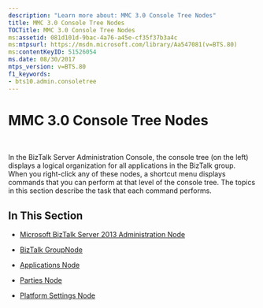 ```yaml
---
description: "Learn more about: MMC 3.0 Console Tree Nodes"
title: MMC 3.0 Console Tree Nodes
TOCTitle: MMC 3.0 Console Tree Nodes
ms:assetid: 081d101d-9bac-4a76-a45e-cf35f37b3a4c
ms:mtpsurl: https://msdn.microsoft.com/library/Aa547081(v=BTS.80)
ms:contentKeyID: 51526054
ms.date: 08/30/2017
mtps_version: v=BTS.80
f1_keywords:
- bts10.admin.consoletree
---
```


# MMC 3.0 Console Tree Nodes

 

In the BizTalk Server Administration Console, the console tree (on the left) displays a logical organization for all applications in the BizTalk group. When you right-click any of these nodes, a shortcut menu displays commands that you can perform at that level of the console tree. The topics in this section describe the task that each command performs.

## In This Section

  - [Microsoft BizTalk Server 2013 Administration Node](microsoft-biztalk-server-2013-administration-node.md)

  - [BizTalk GroupNode](biztalk-groupnode.md)

  - [Applications Node](applications-node.md)

  - [Parties Node](parties-node.md)

  - [Platform Settings Node](platform-settings-node.md)

